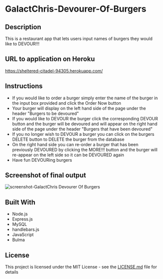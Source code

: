 # GalactChris-Devourer-Of-Burgers

## Description

This is a restaurant app that lets users input names of burgers they would like to DEVOUR!!!

## URL to application on Heroku

https://sheltered-citadel-94305.herokuapp.com/

## Instructions

- If you would like to order a burger simply enter the name of the burger in the input box provided and click the Order Now button
- Your burger will display on the left hand side of the page under the header "Burgers to be devoured"
- If you would like to DEVOUR the burger click the corresponding DEVOUR button and the burger will be devoured and will appear on the right hand side of the page under the header "Burgers that have been devoured"
- If you no longer wish to DEVOUR a burger you can click on the burgers DELETE button to DELETE the burger from the database
- On the right hand side you can re-order a burger that has been previously DEVOURED by clicking the MORE!!! button and the burger will re-appear on the left side so it can be DEVOURED again
- Have fun DEVOURing burgers

## Screenshot of final output

![screenshot-GalactChris Devourer Of Burgers](https://user-images.githubusercontent.com/54122844/75599791-8c48cf00-5a65-11ea-8202-b30cb8c7f447.png)


## Built With

* Node.js
* Express.js
* MySQL
* handlebars.js
* JavaScript
* Bulma

## License

This project is licensed under the MIT License - see the [LICENSE.md](LICENSE.md) file for details
